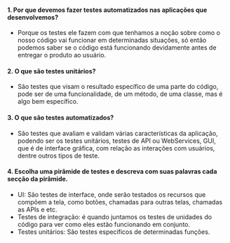 #### 1. Por que devemos fazer testes automatizados nas aplicações que desenvolvemos?

- Porque os testes ele fazem com que tenhamos a noção sobre como o nosso código vai funcionar em determinadas situações,
só então podemos saber se o código está funcionando devidamente antes de entregar
o produto ao usuário.

#### 2. O que são testes unitários?

- São testes que visam o resultado específico de uma parte do código,
pode ser de uma funcionalidade, de um método, de uma classe, mas é algo bem específico.

#### 3. O que são testes automatizados?

- São testes que avaliam e validam várias características da aplicação, podendo ser os testes unitários, testes de API ou WebServices, GUI, que é de interface gráfica, com relação as interações com usuários, dentre outros tipos de teste.

#### 4. Escolha uma pirâmide de testes e descreva com suas palavras cada secção da pirâmide. 

- UI: São testes de interface, onde serão testados os recursos que compõem a tela, como botões, chamadas para outras telas, chamadas as APIs e etc.
- Testes de integração: é quando juntamos os testes de unidades do código para ver como eles estão funcionando em conjunto.
- Testes unitários: São testes específicos de determinadas funções.